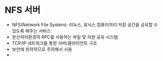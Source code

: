 # NFS 서버

* NFS(Network File System): 리눅스, 유닉스 컴퓨터끼리 저장 공간을 공유할 수 있도록 해주는 서비스
* 분산처리환경의 RPC를 사용하는 파일 및 자원 공유 시스템
* TCP/IP 네트워크를 통한 서버/클라이언트 구조
* 보안에 취약하므로 주의해서 사용
* 

